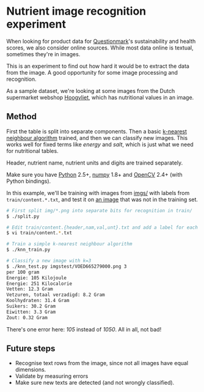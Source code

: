 Nutrient image recognition experiment
=====================================

When looking for product data for [Questionmark](http://www.thequestionmark.org/)'s
sustainability and health scores, we also consider online sources. While most data
online is textual, sometimes they're in images.

This is an experiment to find out how hard it would be to extract the data from the
image. A good opportunity for some image processing and recognition.

As a sample dataset, we're looking at some images from the Dutch supermarket webshop
[Hoogvliet](https://www.hoogvliet.com/), which has nutritional values in an image.


Method
------

First the table is split into separate components. Then a basic
[k-nearest neighbour algorithm](http://docs.opencv.org/3.1.0/d0/d72/tutorial_py_knn_index.html)
trained, and then we can classify new images. This works well for fixed terms
like _energy_ and _salt_, which is just what we need for nutritional tables.

Header, nutrient name, nutrient units and digits are trained separately.

Make sure you have [Python](http://www.python.org/) 2.5+, [numpy](http://www.numpy.org) 1.8+
and [OpenCV](http://www.opencv.org) 2.4+ (with Python bindings).

In this example, we'll be training with images from [imgs/](imgs) with labels
from `train/content.*.txt`, and test it on
[an image](imgstest/VOED665279000.png) that was not in the training set.

```sh
# First split img/*.png into separate bits for recognition in train/
$ ./split.py

# Edit train/content.{header,nam,val,unt}.txt and add a label for each file (only if you added images)
$ vi train/content.*.txt

# Train a simple k-nearest neighbour algorithm
$ ./knn_train.py

# Classify a new image with k=3
$ ./knn_test.py imgstest/VOED665279000.png 3
per 100 gram
Energie: 105 Kilojoule
Energie: 251 Kilocalorie
Vetten: 12.3 Gram
Vetzuren, totaal verzadigd: 8.2 Gram
Koolhydraten: 31.4 Gram
Suikers: 30.2 Gram
Eiwitten: 3.3 Gram
Zout: 0.32 Gram
```

There's one error here: _105_ instead of _1050_. All in all, not bad!


Future steps
------------

* Recognise text rows from the image, since not all images have equal dimensions.
* Validate by measuring errors
* Make sure new texts are detected (and not wrongly classified).

